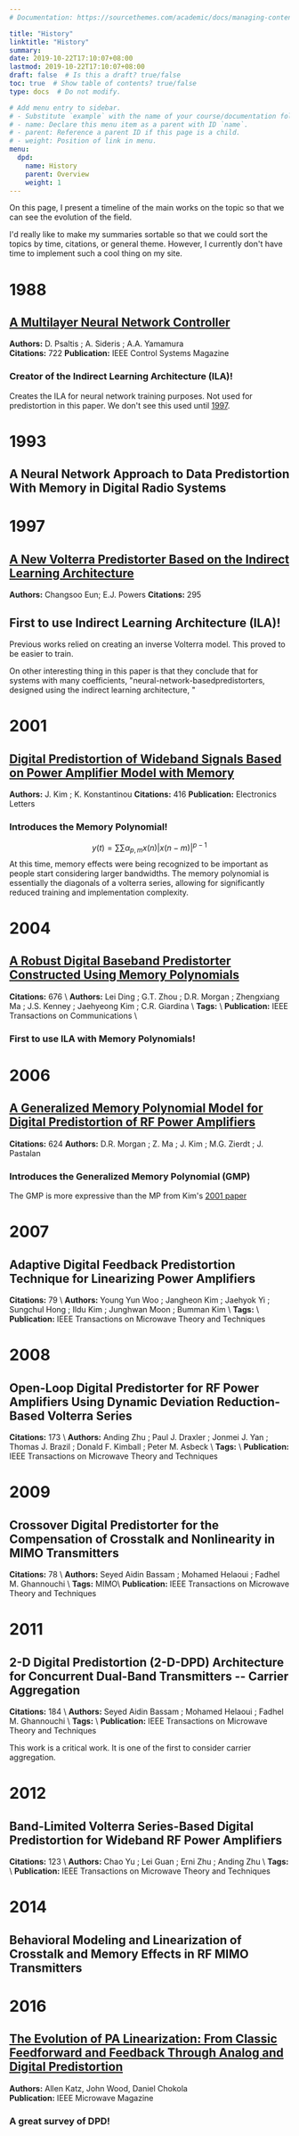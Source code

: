 ```yaml
---
# Documentation: https://sourcethemes.com/academic/docs/managing-content/

title: "History"
linktitle: "History"
summary:
date: 2019-10-22T17:10:07+08:00
lastmod: 2019-10-22T17:10:07+08:00
draft: false  # Is this a draft? true/false
toc: true  # Show table of contents? true/false
type: docs  # Do not modify.

# Add menu entry to sidebar.
# - Substitute `example` with the name of your course/documentation folder.
# - name: Declare this menu item as a parent with ID `name`.
# - parent: Reference a parent ID if this page is a child.
# - weight: Position of link in menu.
menu:
  dpd:
    name: History
    parent: Overview
    weight: 1
---
```



On this page, I present a timeline of the main works on the topic so that we can see the evolution of the field. 

I'd really like to make my summaries sortable so that we could sort the topics by time, citations, or general theme. However, I currently don't have time to implement such a cool thing on my site. 
# 1988
## [A Multilayer Neural Network Controller](https://ieeexplore.ieee.org/document/1868/)
**Authors:**  D. Psaltis ; A. Sideris ; A.A. Yamamura \
**Citations:** 722
**Publication:** IEEE Control Systems Magazine
### Creator of the Indirect Learning Architecture (ILA)!
Creates the ILA for neural network training purposes. Not used for predistortion in this paper. We don't see this used until [1997](#1997).


# 1993
## A Neural Network Approach to Data Predistortion With Memory in Digital Radio Systems

# 1997
## [A New Volterra Predistorter Based on the Indirect Learning Architecture](https://ieeexplore.ieee.org/document/552219)
**Authors:**  Changsoo Eun; E.J. Powers 
**Citations:** 295
## First to use Indirect Learning Architecture (ILA)!
Previous works relied on creating an inverse Volterra model. This proved to be easier to train.

On other interesting thing in this paper is that they conclude that for systems with many coefficients, "neural-network-basedpredistorters, designed using the indirect learning architecture, "


# 2001
## [Digital Predistortion of Wideband Signals Based on Power Amplifier Model with Memory](https://ieeexplore.ieee.org/document/966559)
**Authors:**  J. Kim ; K. Konstantinou
**Citations:** 416
**Publication:**  Electronics Letters 
### Introduces the Memory Polynomial!
$$ y(t) = \sum \sum \alpha_{p,m} x(n) |x(n-m)|^{p-1}$$
At this time, memory effects were being recognized to be important as people start considering larger bandwidths. The memory polynomial is essentially the diagonals of a volterra series, allowing for significantly reduced training and implementation complexity.


# 2004
## [A Robust Digital Baseband Predistorter Constructed Using Memory Polynomials](https://ieeexplore.ieee.org/document/1264205)
**Citations:** 676 \\
**Authors:** Lei Ding ; G.T. Zhou ; D.R. Morgan ; Zhengxiang Ma ; J.S. Kenney ; Jaehyeong Kim ; C.R. Giardina \\
**Tags:** \\
**Publication:** IEEE Transactions on Communications \\
### First to use ILA with Memory Polynomials!

# 2006
## [A Generalized Memory Polynomial Model for Digital Predistortion of RF Power Amplifiers](https://ieeexplore.ieee.org/document/1703853)
**Citations:** 624
**Authors:** D.R. Morgan ; Z. Ma ; J. Kim ; M.G. Zierdt ; J. Pastalan 
### Introduces the Generalized Memory Polynomial (GMP)
The GMP is more expressive than the MP from Kim's [2001 paper](#2001)

# 2007
## Adaptive Digital Feedback Predistortion Technique for Linearizing Power Amplifiers
**Citations:** 79 \\
**Authors:**   Young Yun Woo ; Jangheon Kim ; Jaehyok Yi ; Sungchul Hong ; Ildu Kim ; Junghwan Moon ; Bumman Kim \\
**Tags:** \\
**Publication:** IEEE Transactions on Microwave Theory and Techniques

# 2008
## Open-Loop Digital Predistorter for RF Power Amplifiers Using Dynamic Deviation Reduction-Based Volterra Series
**Citations:** 173 \\
**Authors:** Anding Zhu ; Paul J. Draxler ; Jonmei J. Yan ; Thomas J. Brazil ; Donald F. Kimball ; Peter M. Asbeck \\
**Tags:** \\
**Publication:** IEEE Transactions on Microwave Theory and Techniques

# 2009
## Crossover Digital Predistorter for the Compensation of Crosstalk and Nonlinearity in MIMO Transmitters
**Citations:** 78 \\
**Authors:**  Seyed Aidin Bassam ; Mohamed Helaoui ; Fadhel M. Ghannouchi  \\
**Tags:** MIMO\\
**Publication:** IEEE Transactions on Microwave Theory and Techniques

# 2011
## 2-D Digital Predistortion (2-D-DPD) Architecture for Concurrent Dual-Band Transmitters -- Carrier Aggregation
**Citations:** 184 \\
**Authors:**  Seyed Aidin Bassam ; Mohamed Helaoui ; Fadhel M. Ghannouchi \\
**Tags:** \\
**Publication:** IEEE Transactions on Microwave Theory and Techniques

This work is a critical work. It is one of the first to consider carrier aggregation.

# 2012
## Band-Limited Volterra Series-Based Digital Predistortion for Wideband RF Power Amplifiers
**Citations:** 123 \\
**Authors:**   Chao Yu ; Lei Guan ; Erni Zhu ; Anding Zhu  \\
**Tags:** \\
**Publication:** IEEE Transactions on Microwave Theory and Techniques


# 2014
## Behavioral Modeling and Linearization of Crosstalk and Memory Effects in RF MIMO Transmitters

# 2016 
## [The Evolution of PA  Linearization: From Classic Feedforward and Feedback Through Analog and Digital Predistortion](https://ieeexplore.ieee.org/document/7379110)
**Authors:** Allen Katz, John Wood, Daniel Chokola\
**Publication:** IEEE Microwave Magazine
### A great survey of DPD!

